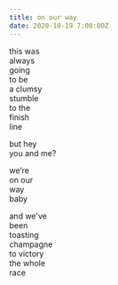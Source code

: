 ```yaml
---
title: on our way
date: 2020-10-19 7:00:00Z
---
```


this was  
always  
going  
to be  
a clumsy  
stumble  
to the  
finish  
line

but hey  
you and me?

we’re  
on our  
way  
baby

and we've  
been  
toasting  
champagne  
to victory  
the whole  
race
